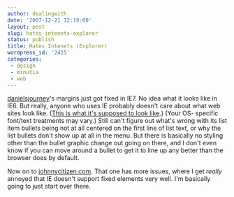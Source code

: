 ```yaml
---
author: dealingwith
date: '2007-12-21 12:19:00'
layout: post
slug: hates-intenets-explorer
status: publish
title: Hates Intenets (Explorer)
wordpress_id: '2415'
categories:
 - design
 - minutia
 - web
---
```


[danielsjourney][1]'s margins just got fixed in IE7. No idea what it looks
like in IE6. But really, anyone who uses IE probably doesn't care about what
web sites look like. ([This is what it's supposed to look like][2].) (Your OS-
specific font/text treatments may vary.) Still can't figure out what's wrong
with its list item bullets being not at all centered on the first line of list
text, or why the list bullets don't show up at all in the menu. But there is
basically no styling other than the bullet graphic change out going on there,
and I don't even know if you can move around a bullet to get it to line up any
better than the browser does by default.

Now on to [johnnycitizen.com][3]. That one has more issues, where I get
_really_ annoyed that IE doesn't support fixed elements very well. I'm
basically going to just start over there.

   [1]: http://danielsjourney.com/

   [2]: http://danielsjourney.com/blog/files/2007/12/djdc%20dec%2007.png

   [3]: http://johnnycitizen.com

